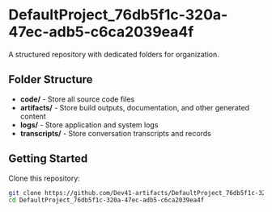 # DefaultProject_76db5f1c-320a-47ec-adb5-c6ca2039ea4f
A structured repository with dedicated folders for organization.

## Folder Structure

- **code/** - Store all source code files
- **artifacts/** - Store build outputs, documentation, and other generated content
- **logs/** - Store application and system logs
- **transcripts/** - Store conversation transcripts and records

## Getting Started

Clone this repository:
```bash
git clone https://github.com/Dev41-artifacts/DefaultProject_76db5f1c-320a-47ec-adb5-c6ca2039ea4f
cd DefaultProject_76db5f1c-320a-47ec-adb5-c6ca2039ea4f
```
